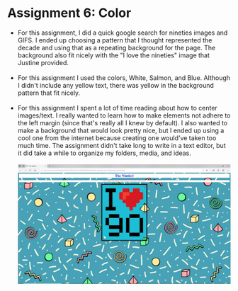 <h1>Assignment 6: Color</h1>
<ul>
  <li>For this assignment, I did a quick google search for nineties images and GIFS. I ended up choosing a pattern that I thought represented the decade and using that as a repeating background for the page. The background also fit nicely with the "I love the nineties" image that Justine provided.</li></br>
  <li> For this assignment I used the colors, White, Salmon, and Blue. Although I didn't include any yellow text, there was yellow in the background pattern that fit nicely.</li></br>
  <li>For this assignment I spent a lot of time reading about how to center images/text. I really wanted to learn how to make elements not adhere to the left margin (since that's really all I knew by default). I also wanted to make a background that would look pretty nice, but I ended up using a cool one from the internet because creating one would've taken too much time. The assignment didn't take long to write in a text editor, but it did take a while to organize my folders, media, and ideas.</li></br>

<img src="./images/nineties.jpg"/>
